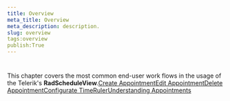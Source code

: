 ```yaml
---
title: Overview
meta_title: Overview
meta_description: description.
slug: overview
tags:overview
publish:True
---
```



# 

 This chapter covers the most common end-user work flows in the usage of the Telerik's __RadScheduleView__.[Create Appointment](6FF9911E-35C8-4ED6-910E-CB43DCE581DB)[Edit Appointment](FBFB41F6-FD40-497B-AEAB-DB882D0763AE)[Delete Appointment](256FEDC9-8A6E-4251-BF3E-CC1B4496F11A)[Configurate TimeRuler](A1030DC6-E017-41C0-AB50-431B3055DED0)[Understanding Appointments](http://radscheduleview-getting-started-add-edit-delete-appointment.md)
